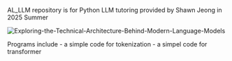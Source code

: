 AL_LLM repository is for Python LLM tutoring provided by Shawn Jeong in 2025 Summer 

![Exploring-the-Technical-Architecture-Behind-Modern-Language-Models](https://github.com/user-attachments/assets/113b7682-86b6-4074-aa90-66f8caa60d31)


Programs include   - a simple code for tokenization
                   - a simpel code for transformer
